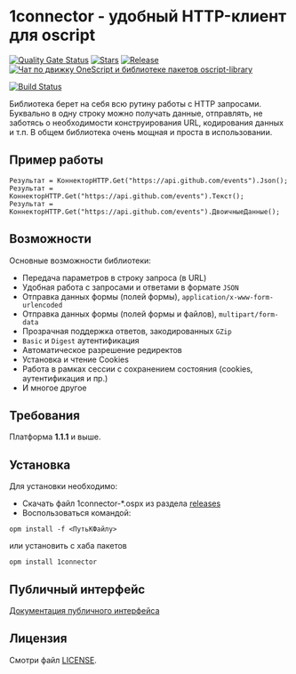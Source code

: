 # 1connector - удобный HTTP-клиент для oscript

[![Quality Gate Status](https://sonar.openbsl.ru/api/project_badges/measure?project=1connector&metric=alert_status)](https://sonar.openbsl.ru/dashboard?id=1connector)
[![Stars](https://img.shields.io/github/stars/vbondarevsky/1connector.svg?label=Github%20%E2%98%85&a)](https://github.com/vbondarevsky/1connector/stargazers)
[![Release](https://img.shields.io/github/tag/vbondarevsky/1connector.svg?label=Last%20release&a)](https://github.com/vbondarevsky/1connector/releases)
[![Чат по движку OneScript и библиотеке пакетов oscript-library](https://github.com/Patrolavia/telegram-badge/blob/master/chat.svg)](https://t.me/oscript_library)

[![Build Status](https://travis-ci.org/vbondarevsky/1connector.svg?branch=master)](https://travis-ci.org/vbondarevsky/1connector)

Библиотека берет на себя всю рутину работы с HTTP запросами. 
Буквально в одну строку можно получать данные, отправлять, не заботясь о необходимости конструирования URL, кодирования данных и т.п. 
В общем библиотека очень мощная и проста в использовании.

## Пример работы
```bsl
Результат = КоннекторHTTP.Get("https://api.github.com/events").Json();
Результат = КоннекторHTTP.Get("https://api.github.com/events").Текст();
Результат = КоннекторHTTP.Get("https://api.github.com/events").ДвоичныеДанные();
```

## Возможности
Основные возможности библиотеки:
- Передача параметров в строку запроса (в URL)
- Удобная работа с запросами и ответами в формате `JSON`
- Отправка данных формы (полей формы), `application/x-www-form-urlencoded`
- Отправка данных формы (полей формы и файлов), `multipart/form-data`
- Прозрачная поддержка ответов, закодированных `GZip`
- `Basic` и `Digest` аутентификация
- Автоматическое разрешение редиректов
- Установка и чтение Cookies
- Работа в рамках сессии с сохранением состояния (cookies, аутентификация и пр.)
- И многое другое

## Требования
Платформа **1.1.1** и выше.

## Установка

Для установки необходимо:
* Скачать файл 1connector-*.ospx из раздела [releases](https://github.com/vbondarevsky/1connector/releases)
* Воспользоваться командой:

```
opm install -f <ПутьКФайлу>
```
или установить с хаба пакетов

```
opm install 1connector
```

## Публичный интерфейс

[Документация публичного интерфейса](https://github.com/vbondarevsky/1connector/blob/develop/docs/README.md)

## Лицензия

Смотри файл [LICENSE](https://github.com/vbondarevsky/1connector/blob/develop/LICENSE).
